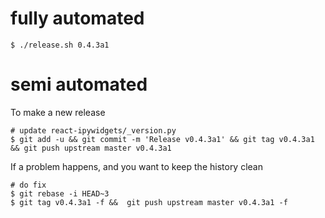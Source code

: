 
# fully automated

    $ ./release.sh 0.4.3a1

# semi automated
To make a new release
```
# update react-ipywidgets/_version.py
$ git add -u && git commit -m 'Release v0.4.3a1' && git tag v0.4.3a1 && git push upstream master v0.4.3a1
```


If a problem happens, and you want to keep the history clean
```
# do fix
$ git rebase -i HEAD~3
$ git tag v0.4.3a1 -f &&  git push upstream master v0.4.3a1 -f
```
